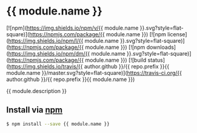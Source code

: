 # {{ module.name }}
[![npm](https://img.shields.io/npm/v/{{ module.name }}.svg?style=flat-square)](https://npmjs.com/package/{{ module.name }})
[![npm license](https://img.shields.io/npm/l/{{ module.name }}.svg?style=flat-square)](https://npmjs.com/package/{{ module.name }})
[![npm downloads](https://img.shields.io/npm/dm/{{ module.name }}.svg?style=flat-square)](https://npmjs.com/package/{{ module.name }})
[![build status](https://img.shields.io/travis/{{ author.github }}/{{ repo.prefix }}{{ module.name }}/master.svg?style=flat-square)](https://travis-ci.org/{{ author.github }}/{{ repo.prefix }}{{ module.name }})

{{ module.description }}

## Install via [npm](https://npmjs.com)

```sh
$ npm install --save {{ module.name }}
```
